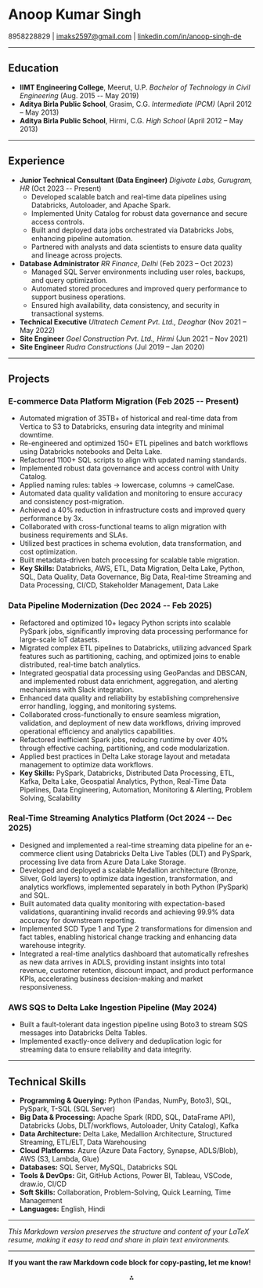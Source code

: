 

# Anoop Kumar Singh

8958228829 | [imaks2597@gmail.com](mailto:imaks2597@gmail.com) | [linkedin.com/in/anoop-singh-de](https://www.linkedin.com/in/anoop-singh-de)

---

## Education

- **IIMT Engineering College**, Meerut, U.P.
*Bachelor of Technology in Civil Engineering* (Aug. 2015 -- May 2019)
- **Aditya Birla Public School**, Grasim, C.G.
*Intermediate (PCM)* (April 2012 – May 2013)
- **Aditya Birla Public School**, Hirmi, C.G.
*High School* (April 2012 – May 2013)

---

## Experience

- **Junior Technical Consultant (Data Engineer)**
*Digivate Labs, Gurugram, HR* (Oct 2023 -- Present)
    - Developed scalable batch and real-time data pipelines using Databricks, Autoloader, and Apache Spark.
    - Implemented Unity Catalog for robust data governance and secure access controls.
    - Built and deployed data jobs orchestrated via Databricks Jobs, enhancing pipeline automation.
    - Partnered with analysts and data scientists to ensure data quality and lineage across projects.
- **Database Administrator**
*RR Finance, Delhi* (Feb 2023 – Oct 2023)
    - Managed SQL Server environments including user roles, backups, and query optimization.
    - Automated stored procedures and improved query performance to support business operations.
    - Ensured high availability, data consistency, and security in transactional systems.
- **Technical Executive**
*Ultratech Cement Pvt. Ltd., Deoghar* (Nov 2021 – May 2022)
- **Site Engineer**
*Goel Construction Pvt. Ltd., Hirmi* (Jun 2021 – Nov 2021)
- **Site Engineer**
*Rudra Constructions* (Jul 2019 – Jan 2020)

---

## Projects

### E-commerce Data Platform Migration (Feb 2025 -- Present)

- Automated migration of 35TB+ of historical and real-time data from Vertica to S3 to Databricks, ensuring data integrity and minimal downtime.
- Re-engineered and optimized 150+ ETL pipelines and batch workflows using Databricks notebooks and Delta Lake.
- Refactored 1100+ SQL scripts to align with updated naming standards.
- Implemented robust data governance and access control with Unity Catalog.
- Applied naming rules: tables → lowercase, columns → camelCase.
- Automated data quality validation and monitoring to ensure accuracy and consistency post-migration.
- Achieved a 40% reduction in infrastructure costs and improved query performance by 3x.
- Collaborated with cross-functional teams to align migration with business requirements and SLAs.
- Utilized best practices in schema evolution, data transformation, and cost optimization.
- Built metadata-driven batch processing for scalable table migration.
- **Key Skills:** Databricks, AWS, ETL, Data Migration, Delta Lake, Python, SQL, Data Quality, Data Governance, Big Data, Real-time Streaming and Data Processing, CI/CD, Stakeholder Management, Data Lake


### Data Pipeline Modernization (Dec 2024 -- Feb 2025)

- Refactored and optimized 10+ legacy Python scripts into scalable PySpark jobs, significantly improving data processing performance for large-scale IoT datasets.
- Migrated complex ETL pipelines to Databricks, utilizing advanced Spark features such as partitioning, caching, and optimized joins to enable distributed, real-time batch analytics.
- Integrated geospatial data processing using GeoPandas and DBSCAN, and implemented robust data enrichment, aggregation, and alerting mechanisms with Slack integration.
- Enhanced data quality and reliability by establishing comprehensive error handling, logging, and monitoring systems.
- Collaborated cross-functionally to ensure seamless migration, validation, and deployment of new data workflows, driving improved operational efficiency and analytics capabilities.
- Refactored inefficient Spark jobs, reducing runtime by over 40% through effective caching, partitioning, and code modularization.
- Applied best practices in Delta Lake storage layout and metadata management to optimize data workflows.
- **Key Skills:** PySpark, Databricks, Distributed Data Processing, ETL, Kafka, Delta Lake, Geospatial Analytics, Python, Real-Time Data Pipelines, Data Engineering, Automation, Monitoring \& Alerting, Problem Solving, Scalability


### Real-Time Streaming Analytics Platform (Oct 2024 -- Dec 2025)

- Designed and implemented a real-time streaming data pipeline for an e-commerce client using Databricks Delta Live Tables (DLT) and PySpark, processing live data from Azure Data Lake Storage.
- Developed and deployed a scalable Medallion architecture (Bronze, Silver, Gold layers) to optimize data ingestion, transformation, and analytics workflows, implemented separately in both Python (PySpark) and SQL.
- Built automated data quality monitoring with expectation-based validations, quarantining invalid records and achieving 99.9% data accuracy for downstream reporting.
- Implemented SCD Type 1 and Type 2 transformations for dimension and fact tables, enabling historical change tracking and enhancing data warehouse integrity.
- Integrated a real-time analytics dashboard that automatically refreshes as new data arrives in ADLS, providing instant insights into total revenue, customer retention, discount impact, and product performance KPIs, accelerating business decision-making and market responsiveness.


### AWS SQS to Delta Lake Ingestion Pipeline (May 2024)

- Built a fault-tolerant data ingestion pipeline using Boto3 to stream SQS messages into Databricks Delta Tables.
- Implemented exactly-once delivery and deduplication logic for streaming data to ensure reliability and data integrity.

---

## Technical Skills

- **Programming \& Querying:** Python (Pandas, NumPy, Boto3), SQL, PySpark, T-SQL (SQL Server)
- **Big Data \& Processing:** Apache Spark (RDD, SQL, DataFrame API), Databricks (Jobs, DLT/workflows, Autoloader, Unity Catalog), Kafka
- **Data Architecture:** Delta Lake, Medallion Architecture, Structured Streaming, ETL/ELT, Data Warehousing
- **Cloud Platforms:** Azure (Azure Data Factory, Synapse, ADLS/Blob), AWS (S3, Lambda, Glue)
- **Databases:** SQL Server, MySQL, Databricks SQL
- **Tools \& DevOps:** Git, GitHub Actions, Power BI, Tableau, VSCode, draw.io, CI/CD
- **Soft Skills:** Collaboration, Problem-Solving, Quick Learning, Time Management
- **Languages:** English, Hindi

---

*This Markdown version preserves the structure and content of your LaTeX resume, making it easy to read and share in plain text environments.*

---

**If you want the raw Markdown code block for copy-pasting, let me know!**

<div style="text-align: center">⁂</div>

[^1]: paste.txt

